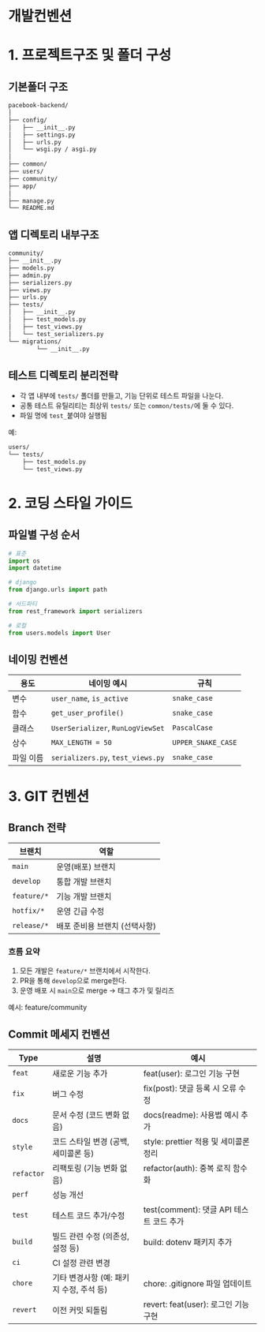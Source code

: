 # 개발컨벤션

# 1. 프로젝트구조 및 폴더 구성

## 기본폴더 구조

```bash
pacebook-backend/
│
├── config/                
│   ├── __init__.py
│   ├── settings.py
│   ├── urls.py           
│   └── wsgi.py / asgi.py
│
├── common/
├── users/
├── community/
├── app/
│
├── manage.py
└── README.md
```

## 앱 디렉토리 내부구조

```bash
community/
├── __init__.py
├── models.py
├── admin.py
├── serializers.py
├── views.py
├── urls.py
├── tests/
│   ├── __init__.py
│   ├── test_models.py
│   ├── test_views.py
│   └── test_serializers.py
└── migrations/
        └── __init__.py
```

## 테스트 디렉토리 분리전략

- 각 앱 내부에 `tests/` 폴더를 만들고, 기능 단위로 테스트 파일을 나눈다.
- 공통 테스트 유틸리티는 최상위 `tests/` 또는 `common/tests/`에 둘 수 있다.
- 파일 명에 `test_`붙여야 실행됨

예:

```bash
users/
└── tests/
    ├── test_models.py
    └── test_views.py
```

# 2. 코딩 스타일 가이드

## 파일별 구성 순서

```python
# 표준
import os
import datetime

# django
from django.urls import path

# 서드파티
from rest_framework import serializers

# 로컬
from users.models import User

```

## 네이밍 컨벤션

| 용도 | 네이밍 예시 | 규칙 |
| --- | --- | --- |
| 변수 | `user_name`, `is_active` | `snake_case` |
| 함수 | `get_user_profile()` | `snake_case` |
| 클래스 | `UserSerializer`, `RunLogViewSet` | `PascalCase` |
| 상수 | `MAX_LENGTH = 50` | `UPPER_SNAKE_CASE` |
| 파일 이름 | `serializers.py`, `test_views.py` | `snake_case` |

# 3. GIT 컨벤션

## Branch 전략

| 브랜치 | 역할 |
| --- | --- |
| `main` | 운영(배포) 브랜치 |
| `develop` | 통합 개발 브랜치 |
| `feature/*` | 기능 개발 브랜치 |
| `hotfix/*` | 운영 긴급 수정 |
| `release/*` | 배포 준비용 브랜치 (선택사항) |

### 흐름 요약

1. 모든 개발은 `feature/*` 브랜치에서 시작한다.
2. PR을 통해 `develop`으로 merge한다.
3. 운영 배포 시 `main`으로 merge → 태그 추가 및 릴리즈

예시: feature/community

## Commit 메세지 컨벤션

| Type | 설명 | 예시 |
| --- | --- | --- |
| `feat` | 새로운 기능 추가 | feat(user): 로그인 기능 구현 |
| `fix` | 버그 수정 | fix(post): 댓글 등록 시 오류 수정 |
| `docs` | 문서 수정 (코드 변화 없음) | docs(readme): 사용법 예시 추가 |
| `style` | 코드 스타일 변경 (공백, 세미콜론 등) | style: prettier 적용 및 세미콜론 정리 |
| `refactor` | 리팩토링 (기능 변화 없음) | refactor(auth): 중복 로직 함수화 |
| `perf` | 성능 개선 |  |
| `test` | 테스트 코드 추가/수정 | test(comment): 댓글 API 테스트 코드 추가 |
| `build` | 빌드 관련 수정 (의존성, 설정 등) | build: dotenv 패키지 추가 |
| `ci` | CI 설정 관련 변경 |  |
| `chore` | 기타 변경사항 (예: 패키지 수정, 주석 등) | chore: .gitignore 파일 업데이트 |
| `revert` | 이전 커밋 되돌림 | revert: feat(user): 로그인 기능 구현 |
